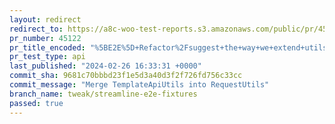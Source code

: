 ```yaml
---
layout: redirect
redirect_to: https://a8c-woo-test-reports.s3.amazonaws.com/public/pr/45122/api/index.html
pr_number: 45122
pr_title_encoded: "%5BE2E%5D+Refactor%2Fsuggest+the+way+we+extend+utils"
pr_test_type: api
last_published: "2024-02-26 16:33:31 +0000"
commit_sha: 9681c70bbbd23f1e5d3a40d3f2f726fd756c33cc
commit_message: "Merge TemplateApiUtils into RequestUtils"
branch_name: tweak/streamline-e2e-fixtures
passed: true
---
```

